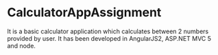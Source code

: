 # CalculatorAppAssignment
It is a basic calculator application which calculates between 2 numbers provided by user.
It has been developed in AngularJS2, ASP.NET MVC 5 and node.
